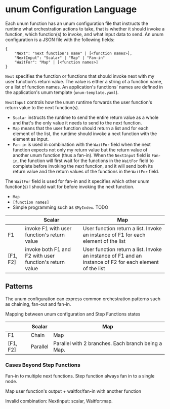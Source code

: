 # unum Configuration Language

Each unum function has an unum configuration file that instructs the runtime
what orchestration actions to take, that is whether it should invoke a
function, which function(s) to invoke, and what input data to send. An
unum configuration is a JSON file with the following fields:

```
{
    "Next": "next function's name" | [<function names>],
    "NextInput": "Scalar" | "Map" | "Fan-in"
    "WaitFor": "Map" | [<function names>]
}
```

`Next` specifies the function or functions that should invoke next with my
user function's return value. The value is either a string of a function name,
or a list of function names. An application's functions' names are defined in
the application's unum template (`unum-template.yaml`).

`NextInput` controls how the unum runtime forwards the user function's return
value to the next function(s).

* `Scalar` instructs the runtime to send the entire return value as a whole
  and that's the only value it needs to send to the next function.
* `Map` means that the user function should return a list and for each element
  of the list, the runtime should invoke a next function with the element as
  input.
* `Fan-in` is used in combination with the `WaitFor` field when the next
  function expects not only my return value but the return value of another
  unum function (thus a fan-in). When the `NextInput` field is `Fan-in`, the
  function will first wait for the functions in the `WaitFor` field to
  complete before invoking the next function, and it will send both its return
  value and the return values of the functions in the `WaitFor` field.

The `WaitFor` field is used for fan-in and it specifies which other unum
function(s) I should wait for before invoking the next function.

* `Map`
* `[function names]`
* Simple programming such as `$MyIndex`.
TODO


|  | Scalar | Map |
|-|-|-|
| F1 | invoke F1 with user function's return value | User function return a list. Invoke an instance of F1 for each element of the list |
| [F1, F2] | invoke both F1 and F2 with user function's return value | User function return a list. Invoke an instance of F1 and an instance of F2 for each element of the list |


## Patterns

The unum configuration can express common orchestration patterns such as
chaining, fan-out and fan-in.


Mapping between unum configuration and Step Functions states

|  | Scalar | Map |
|-|-|-|
| F1 | Chain | Map |
| [F1, F2] | Parallel | Parallel with 2 branches. Each branch being a Map. |


### Cases Beyond Step Functions

Fan-in to multiple next functions. Step function always fan in to a single node.

Map user function's output + waitfor/fan-in with another function

Invalid combination: NextInput: scalar, Waitfor:map.
